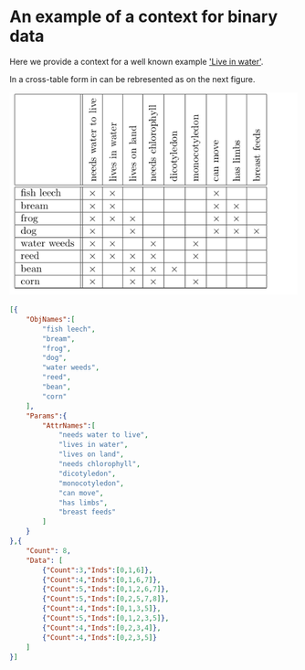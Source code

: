 # An example of a context for binary data
Here we provide a context for a well known example ['Live in water'](http://www.upriss.org.uk/fca/examples.html).

In a cross-table form in can be rebresented as on the next figure.

![A cross-table for the json context below](resourses.md/liveinwater-crosstable.png "Cross-table of 'Live in watter'")

```json
[{
	"ObjNames":[
		"fish leech",
		"bream",
		"frog",
		"dog",
		"water weeds",
		"reed",
		"bean",
		"corn"
	],
	"Params":{
		"AttrNames":[
			"needs water to live",
			"lives in water",
			"lives on land",
			"needs chlorophyll",
			"dicotyledon",
			"monocotyledon",
			"can move",
			"has limbs",
			"breast feeds"
		]
	}
},{
	"Count": 8,
	"Data": [
		{"Count":3,"Inds":[0,1,6]},
		{"Count":4,"Inds":[0,1,6,7]},
		{"Count":5,"Inds":[0,1,2,6,7]},
		{"Count":5,"Inds":[0,2,5,7,8]},
		{"Count":4,"Inds":[0,1,3,5]},
		{"Count":5,"Inds":[0,1,2,3,5]},
		{"Count":4,"Inds":[0,2,3,4]},
		{"Count":4,"Inds":[0,2,3,5]}
	]
}]
```
